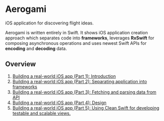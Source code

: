 # Aerogami
iOS application for discovering flight ideas. 

Aerogami is written entirely in Swift. It shows iOS application creation approach which separates code into __frameworks__, leverages __RxSwift__ for composing asynchronous operations and uses newest Swift APIs for __encoding__ and __decoding__ data.   

## Overview

1. [Building a real-world iOS app (Part 1): Introduction](https://www.staskus.io/posts/2019-03-24-aerogami_series_part_5/)
2. [Building a real-world iOS app (Part 2): Separating application into frameworks](https://www.staskus.io/posts/2019-03-20-aerogami_series_part_4/)
3. [Building a real-world iOS app (Part 3): Fetching and parsing data from API](https://www.staskus.io/posts/2019-03-18-aerogami_series_part_3/)
4. [Building a real-world iOS app (Part 4): Design](https://www.staskus.io/posts/2019-03-17-aerogami_series_part_2/)
5. [Building a real-world iOS app (Part 5): Using Clean Swift for developing testable and scalable views.](https://www.staskus.io/posts/aerogami_series_part_5/)
